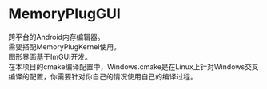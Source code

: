 # MemoryPlugGUI
跨平台的Android内存编辑器。  
需要搭配MemoryPlugKernel使用。  
图形界面基于ImGUI开发。  
在本项目的cmake编译配置中，Windows.cmake是在Linux上针对Windows交叉编译的配置，你需要针对你自己的情况使用自己的编译过程。  
